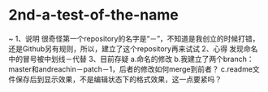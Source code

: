 # 2nd-a-test-of-the-name
~
1、说明
很奇怪第一个repository的名字是“－”，不知道是我创立的时候打错，还是Github另有规则，所以，建立了这个repository再来试试
2、心得
发现命名中的冒号被中划线－代替
3、目前存疑
a.命名的修改
b.我建立了两个branch：master和andreachin－patch－1，后者的修改如何merge到前者？
c.readme文件保存后到显示效果，不是编辑状态下的格式效果，这一点要紧吗？
